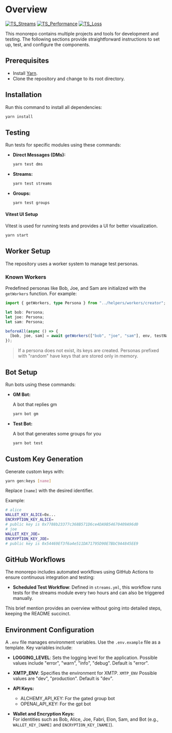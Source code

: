 # Overview

[![TS_Streams](https://github.com/ephemeraHQ/qa-testing/actions/workflows/TS_Streams.yml/badge.svg)](https://github.com/ephemeraHQ/qa-testing/actions/workflows/TS_Streams.yml)
[![TS_Performance](https://github.com/ephemeraHQ/qa-testing/actions/workflows/TS_Performance.yml/badge.svg)](https://github.com/ephemeraHQ/qa-testing/actions/workflows/TS_Performance.yml)
[![TS_Loss](https://github.com/ephemeraHQ/qa-testing/actions/workflows/TS_Loss.yml/badge.svg)](https://github.com/ephemeraHQ/qa-testing/actions/workflows/TS_Loss.yml)

This monorepo contains multiple projects and tools for development and testing. The following sections provide straightforward instructions to set up, test, and configure the components.

## Prerequisites

- Install [Yarn](https://yarnpkg.com/).
- Clone the repository and change to its root directory.

## Installation

Run this command to install all dependencies:

```bash
yarn install
```

## Testing

Run tests for specific modules using these commands:

- **Direct Messages (DMs):**

  ```bash
  yarn test dms
  ```

- **Streams:**

  ```bash
  yarn test streams
  ```

- **Groups:**

  ```bash
  yarn test groups
  ```

#### Vitest UI Setup

Vitest is used for running tests and provides a UI for better visualization.

```bash
yarn start
```

## Worker Setup

The repository uses a worker system to manage test personas.

### Known Workers

Predefined personas like Bob, Joe, and Sam are initialized with the `getWorkers` function. For example:

```typescript
import { getWorkers, type Persona } from "../helpers/workers/creator";

let bob: Persona;
let joe: Persona;
let sam: Persona;

beforeAll(async () => {
  [bob, joe, sam] = await getWorkers(["bob", "joe", "sam"], env, testName);
});
```

> If a persona does not exist, its keys are created. Personas prefixed with "random" have keys that are stored only in memory.

## Bot Setup

Run bots using these commands:

- **GM Bot:**

  A bot that replies gm

  ```bash
  yarn bot gm
  ```

- **Test Bot:**

  A bot that generates some groups for you

  ```bash
  yarn bot test
  ```

## Custom Key Generation

Generate custom keys with:

```bash
yarn gen:keys [name]
```

Replace `[name]` with the desired identifier.

Example:

```bash
# alice
WALLET_KEY_ALICE=0x...
ENCRYPTION_KEY_ALICE=
# public key is 0x7788b23377c368B571D6ce4DA9B54670409A96d0
# joe
WALLET_KEY_JOE=
ENCRYPTION_KEY_JOE=
# public key is 0x54469Ef3f6a4e511DA71795D90E7BbC9A4845EE9
```

## GitHub Workflows

The monorepo includes automated workflows using GitHub Actions to ensure continuous integration and testing:

- **Scheduled Test Workflow**: Defined in `streams.yml`, this workflow runs tests for the streams module every two hours and can also be triggered manually.

This brief mention provides an overview without going into detailed steps, keeping the README succinct.

## Environment Configuration

A `.env` file manages environment variables. Use the `.env.example` file as a template. Key variables include:

- **LOGGING_LEVEL**: Sets the logging level for the application. Possible values include "error", "warn", "info", "debug". Default is "error".
- **XMTP_ENV**: Specifies the environment for XMTP. `XMTP_ENV` Possible values are "dev", "production". Default is "dev".
- **API Keys:**

  - ALCHEMY_API_KEY: For the gated group bot
  - OPENAI_API_KEY: For the gpt bot

- **Wallet and Encryption Keys:**  
  For identities such as Bob, Alice, Joe, Fabri, Elon, Sam, and Bot (e.g., `WALLET_KEY_[NAME]` and `ENCRYPTION_KEY_[NAME]`).
